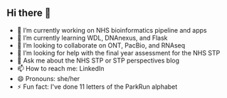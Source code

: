 ## Hi there 👋

- 🔭 I’m currently working on NHS bioinformatics pipeline and apps
- 🌱 I’m currently learning WDL, DNAnexus, and Flask
- 👯 I’m looking to collaborate on ONT, PacBio, and RNAseq
- 🤔 I’m looking for help with the final year assessment for the NHS STP
- 💬 Ask me about the NHS STP or STP perspectives blog
- 📫 How to reach me: LinkedIn
- 😄 Pronouns: she/her
- ⚡ Fun fact: I've done 11 letters of the ParkRun alphabet

